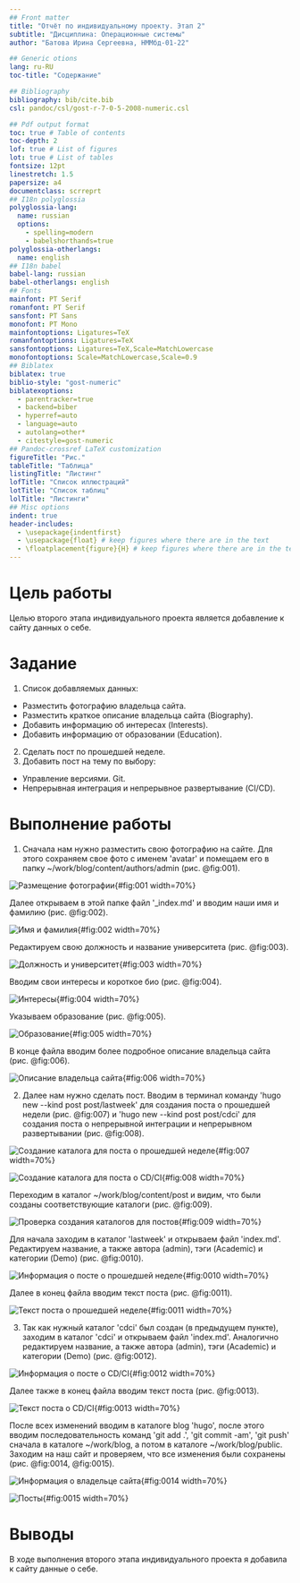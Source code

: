 ```yaml
---
## Front matter
title: "Отчёт по индивидуальному проекту. Этап 2"
subtitle: "Дисциплина: Операционные системы"
author: "Батова Ирина Сергеевна, НММбд-01-22"

## Generic otions
lang: ru-RU
toc-title: "Содержание"

## Bibliography
bibliography: bib/cite.bib
csl: pandoc/csl/gost-r-7-0-5-2008-numeric.csl

## Pdf output format
toc: true # Table of contents
toc-depth: 2
lof: true # List of figures
lot: true # List of tables
fontsize: 12pt
linestretch: 1.5
papersize: a4
documentclass: scrreprt
## I18n polyglossia
polyglossia-lang:
  name: russian
  options:
	- spelling=modern
	- babelshorthands=true
polyglossia-otherlangs:
  name: english
## I18n babel
babel-lang: russian
babel-otherlangs: english
## Fonts
mainfont: PT Serif
romanfont: PT Serif
sansfont: PT Sans
monofont: PT Mono
mainfontoptions: Ligatures=TeX
romanfontoptions: Ligatures=TeX
sansfontoptions: Ligatures=TeX,Scale=MatchLowercase
monofontoptions: Scale=MatchLowercase,Scale=0.9
## Biblatex
biblatex: true
biblio-style: "gost-numeric"
biblatexoptions:
  - parentracker=true
  - backend=biber
  - hyperref=auto
  - language=auto
  - autolang=other*
  - citestyle=gost-numeric
## Pandoc-crossref LaTeX customization
figureTitle: "Рис."
tableTitle: "Таблица"
listingTitle: "Листинг"
lofTitle: "Список иллюстраций"
lotTitle: "Список таблиц"
lolTitle: "Листинги"
## Misc options
indent: true
header-includes:
  - \usepackage{indentfirst}
  - \usepackage{float} # keep figures where there are in the text
  - \floatplacement{figure}{H} # keep figures where there are in the text
---
```


# Цель работы

Целью второго этапа индивидуального проекта является добавление к сайту данных о себе.

# Задание

1. Список добавляемых данных:
* Разместить фотографию владельца сайта.
* Разместить краткое описание владельца сайта (Biography).
* Добавить информацию об интересах (Interests).
* Добавить информацию от образовании (Education).
2. Сделать пост по прошедшей неделе.
3. Добавить пост на тему по выбору:
* Управление версиями. Git.
* Непрерывная интеграция и непрерывное развертывание (CI/CD).

# Выполнение  работы

1. Сначала нам нужно разместить свою фотографию на сайте. Для этого сохраняем свое фото с именем 'avatar' и помещаем его в папку ~/work/blog/content/authors/admin (рис. @fig:001).

![Размещение фотографии](image/1.png){#fig:001 width=70%}

Далее открываем в этой папке файл '_index.md' и вводим наши имя и фамилию (рис. @fig:002).

![Имя и фамилия](image/2.png){#fig:002 width=70%}

Редактируем свою должность и название университета (рис. @fig:003).

![Должность и университет](image/3.png){#fig:003 width=70%}

Вводим свои интересы и короткое био (рис. @fig:004).

![Интересы](image/4.png){#fig:004 width=70%}

Указываем образование (рис. @fig:005).

![Образование](image/5.png){#fig:005 width=70%}

В конце файла вводим более подробное описание владельца сайта (рис. @fig:006).

![Описание владельца сайта](image/6.png){#fig:006 width=70%}

2. Далее нам нужно сделать пост. Вводим в терминал команду 'hugo new --kind post post/lastweek' для создания поста о прошедшей недели (рис. @fig:007) и 'hugo new --kind post post/cdci' для создания поста о непрерывной интеграции и непрерывном развертывании (рис. @fig:008).

![Создание каталога для поста о прошедшей неделе](image/7.png){#fig:007 width=70%}

![Создание каталога для поста о CD/CI](image/8.png){#fig:008 width=70%}

Переходим в каталог ~/work/blog/content/post и видим, что были созданы соответствующие каталоги (рис. @fig:009).

![Проверка создания каталогов для постов](image/9.png){#fig:009 width=70%}

Для начала заходим в каталог 'lastweek' и открываем файл 'index.md'. Редактируем название, а также автора (admin), тэги (Academic) и категории (Demo) (рис. @fig:0010).

![Информация о посте о прошедшей неделе](image/10.png){#fig:0010 width=70%}

Далее в конец файла вводим текст поста (рис. @fig:0011).

![Текст поста о прошедшей неделе](image/11.png){#fig:0011 width=70%}

3. Так как нужный каталог 'cdci' был создан (в предыдущем пункте), заходим в каталог 'cdci' и открываем файл 'index.md'. Аналогично редактируем название, а также автора (admin), тэги (Academic) и категории (Demo) (рис. @fig:0012).

![Информация о посте о CD/CI](image/12.png){#fig:0012 width=70%}

Далее также в конец файла вводим текст поста (рис. @fig:0013).

![Текст поста о CD/CI](image/13.png){#fig:0013 width=70%}

После всех изменений вводим в каталоге blog 'hugo', после этого вводим последовательность команд 'git add .', 'git commit -am', 'git push' сначала в каталоге ~/work/blog, а потом в каталоге ~/work/blog/public. Заходим на наш сайт и проверяем, что все изменения были сохранены (рис. @fig:0014, @fig:0015).

![Информация о владельце сайта](image/14.png){#fig:0014 width=70%}

![Посты](image/15.png){#fig:0015 width=70%}

# Выводы

В ходе выполнения второго этапа индивидуального проекта я добавила к сайту данные о себе.

